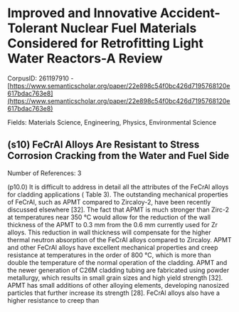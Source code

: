 # Improved and Innovative Accident-Tolerant Nuclear Fuel Materials Considered for Retrofitting Light Water Reactors-A Review

CorpusID: 261197910 - [https://www.semanticscholar.org/paper/22e898c54f0bc426d7195768120e617bdac763e8](https://www.semanticscholar.org/paper/22e898c54f0bc426d7195768120e617bdac763e8)

Fields: Materials Science, Engineering, Physics, Environmental Science

## (s10) FeCrAl Alloys Are Resistant to Stress Corrosion Cracking from the Water and Fuel Side
Number of References: 3

(p10.0) It is difficult to address in detail all the attributes of the FeCrAl alloys for cladding applications ( Table 3). The outstanding mechanical properties of FeCrAl, such as APMT compared to Zircaloy-2, have been recently discussed elsewhere [32]. The fact that APMT is much stronger than Zirc-2 at temperatures near 350 °C would allow for the reduction of the wall thickness of the APMT to 0.3 mm from the 0.6 mm currently used for Zr alloys. This reduction in wall thickness will compensate for the higher thermal neutron absorption of the FeCrAl alloys compared to Zircaloy. APMT and other FeCrAl alloys have excellent mechanical properties and creep resistance at temperatures in the order of 800 °C, which is more than double the temperature of the normal operation of the cladding. APMT and the newer generation of C26M cladding tubing are fabricated using powder metallurgy, which results in small grain sizes and high yield strength [32]. APMT has small additions of other alloying elements, developing nanosized particles that further increase its strength [28]. FeCrAl alloys also have a higher resistance to creep than 
